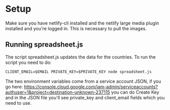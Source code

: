 # Setup
Make sure you have netlify-cli installed and the netlify large media plugin installed and you're logged in. This is necessary to pull the images.

## Running spreadsheet.js

The script spreadsheet.js updates the data for the countries. To run the script you need to do:

`CLIENT_EMAIL=$EMAIL PRIVATE_KEY=$PRIVATE_KEY node spreadsheet.js`

The two environment variables come from a service account JSON, if you go here: https://console.cloud.google.com/iam-admin/serviceaccounts?authuser=1&project=destination-unknown-237115 you can do Create Key and in the JSON file you'll see private_key and client_email fields which you need to use.
